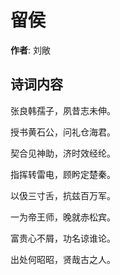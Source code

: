 # 留侯

**作者**: 刘敞

## 诗词内容

张良韩孺子，夙昔志未伸。

授书黄石公，问礼仓海君。

契合见神助，济时效经纶。

指挥转雷电，顾盻定楚秦。

以伋三寸舌，抗兹百万军。

一为帝王师，晚就赤松宾。

富贵心不屑，功名谅谁论。

出处何昭昭，贤哉古之人。

